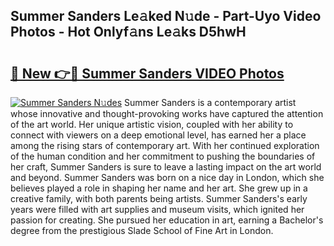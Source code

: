 ## Summer Sanders Le𝚊ked N𝚞de - Part-Uyo Video Photos - Hot Onlyf𝚊ns Le𝚊ks D5hwH

# <h2><a href="http://ac4569.deff.icu/?id=Summer+Sanders">🔗 New 👉🔴 Summer Sanders VIDEO Photos</a></h2>

[![Summer Sanders N𝚞des](https://i.imgur.com/rIISA9y.gif)](http://ac4569.deff.icu/?id=Summer+Sanders)
Summer Sanders is a contemporary artist whose innovative and thought-provoking works have captured the attention of the art world. Her unique artistic vision, coupled with her ability to connect with viewers on a deep emotional level, has earned her a place among the rising stars of contemporary art. With her continued exploration of the human condition and her commitment to pushing the boundaries of her craft, Summer Sanders is sure to leave a lasting impact on the art world and beyond. Summer Sanders was born on a nice day in London, which she believes played a role in shaping her name and her art. She grew up in a creative family, with both parents being artists. Summer Sanders's early years were filled with art supplies and museum visits, which ignited her passion for creating. She pursued her education in art, earning a Bachelor's degree from the prestigious Slade School of Fine Art in London.
